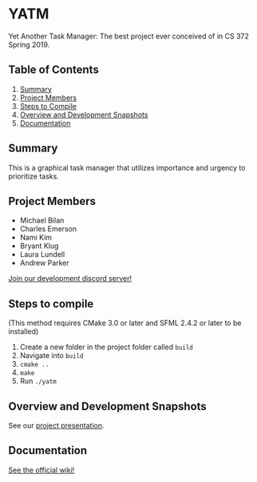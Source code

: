 # YATM
Yet Another Task Manager: The best project ever conceived of in CS 372 Spring 2019.


## Table of Contents
1. [Summary](#summary)
2. [Project Members](#project-members)
3. [Steps to Compile](#steps-to-compile)
4. [Overview and Development Snapshots](#overview-and-steps-to-compile)
5. [Documentation](#documentation)


## Summary
This is a graphical task manager that utilizes importance and urgency to prioritize tasks.


## Project Members
- Michael Bilan
- Charles Emerson
- Nami Kim
- Bryant Klug
- Laura Lundell
- Andrew Parker

[Join our development discord server!](https://discord.gg/ZzpX3Qu)


## Steps to compile
(This method requires CMake 3.0 or later and SFML 2.4.2 or later to be installed)

1. Create a new folder in the project folder called `build`
2. Navigate into `build`
3. `cmake ..`
4. `make`
5. Run `./yatm`


## Overview and Development Snapshots

See our [project presentation](https://drive.google.com/file/d/1uUjv7S7nOKBVmS5fKt_S_u7GkvsDuoqu/view?usp=drivesdk).


## Documentation
[See the official wiki!](https://github.com/mabilan/YATM/wiki)
